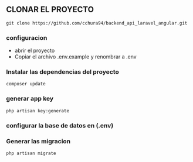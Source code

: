 ## CLONAR EL PROYECTO
```
git clone https://github.com/cchura94/backend_api_laravel_angular.git
```
### configuracion
- abrir el proyecto
- Copiar el archivo .env.example y renombrar a .env

### Instalar las dependencias del proyecto
```
composer update
```
### generar app key

```
php artisan key:generate
```

### configurar la base de datos en (.env)

### Generar las migracion
```
php artisan migrate
```

